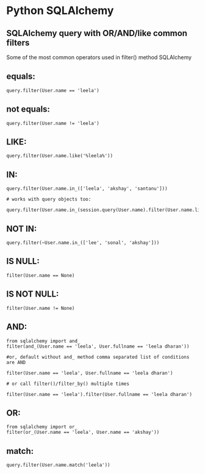 # Python SQLAlchemy

## SQLAlchemy query with OR/AND/like common filters

Some of the most common operators used in filter\(\) method SQLAlchemy

## equals:

```text
query.filter(User.name == 'leela')
```

## not equals:

```text
query.filter(User.name != 'leela')
```

## LIKE:

```text
query.filter(User.name.like('%leela%'))
```

## IN:

```text
query.filter(User.name.in_(['leela', 'akshay', 'santanu']))

# works with query objects too:

query.filter(User.name.in_(session.query(User.name).filter(User.name.like('%santanu%'))))
```

## NOT IN:

```text
query.filter(~User.name.in_(['lee', 'sonal', 'akshay']))
```

## IS NULL:

```text
filter(User.name == None)
```

## IS NOT NULL:

```text
filter(User.name != None)
```

## AND:

```text
from sqlalchemy import and_
filter(and_(User.name == 'leela', User.fullname == 'leela dharan'))

#or, default without and_ method comma separated list of conditions are AND

filter(User.name == 'leela', User.fullname == 'leela dharan')

# or call filter()/filter_by() multiple times

filter(User.name == 'leela').filter(User.fullname == 'leela dharan')
```

## OR:

```text
from sqlalchemy import or_
filter(or_(User.name == 'leela', User.name == 'akshay'))
```

## match:

```text
query.filter(User.name.match('leela'))
```


